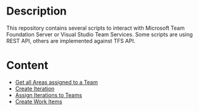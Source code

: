 # Description
This repository contains several scripts to interact with Microsoft Team Foundation Server or Visual Studio Team Services. Some scripts are using REST API, others are implemented against TFS API.

# Content

 - [Get all Areas assigned to a Team](https://github.com/AITGmbH/AIT.VSTS.Scripts/tree/develop/Areas)
 - [Create Iteration](https://github.com/AITGmbH/AIT.VSTS.Scripts/tree/develop/Iterations/Creation)
 - [Assign Iterations to Teams](https://github.com/AITGmbH/AIT.VSTS.Scripts/tree/develop/Iterations/TeamAssignment)
 - [Create Work Items](https://github.com/AITGmbH/AIT.VSTS.Scripts/tree/develop/WorkItems)
